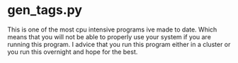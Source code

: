 # gen_tags.py

This is one of the most cpu intensive programs ive made to date.
Which means that you will not be able to properly use your system if you are
running this program. I advice that you run this program either in a cluster or
you run this overnight and hope for the best.
